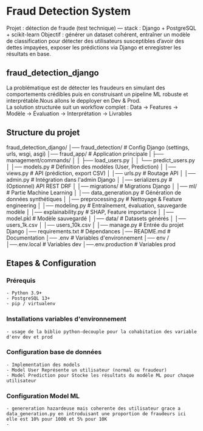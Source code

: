 # Fraud Detection System

Projet : détection de fraude (test technique) — stack : Django + PostgreSQL + scikit-learn
Objectif : générer un dataset cohérent, entraîner un modèle de classification pour détecter des utilisateurs susceptibles d’avoir des dettes impayées, exposer les prédictions via Django et enregistrer les résultats en base.


## fraud_detection_django
La problématique est de détecter les fraudeurs en simulant des comportements crédibles puis en construisant un pipeline ML robuste et interprétable.Nous allons le depployer en  Dev & Prod.  
La solution structurée suit un workflow complet : Data → Features → Modèle → Évaluation → Interprétation → Livrables



##  Structure du projet

fraud_detection_django/
│── fraud_detection/            # Config Django (settings, urls, wsgi, asgi)
│── fraud_app/                  # Application principale
|   ├── management/commands/
│   │   ├── load_users.py
│   │   └── predict_users.py
│   │── models.py               # Définition des modèles (User, Prediction)
│   │── views.py                # API (prédiction, export CSV)
│   │── urls.py                 # Routage API
│   │── admin.py                # Intégration dans l'admin Django
│   │── serializers.py          # (Optionnel) API REST DRF
│   │── migrations/             # Migrations Django
│
│── ml/                         # Partie Machine Learning
│   │── data_generation.py      # Génération de données synthétiques
│   │── preprocessing.py        # Nettoyage & Feature engineering
│   │── modeling.py             # Entraînement, évaluation, sauvegarde modèle
│   │── explainability.py       # SHAP, Feature importance
│   │── model.pkl               # Modèle sauvegardé
│
│── data/                       # Datasets générés
│   │── users_1k.csv
│   │── users_10k.csv
│
│── manage.py                   # Entrée du projet Django
│── requirements.txt            # Dépendances
│── README.md                   # Documentation
│── .env                        # Variables d'environnement
│── env /
    │──.env.local               # Variables dev
    │──.env.production          # Variables prod


## Etapes & Configuration

### Prérequis
    - Python 3.9+
    - PostgreSQL 13+
    - pip / virtualenv

### Installations variables d'environnement
    - usage de la biblio python-decouple pour la cohabitation des variable d'env dev et prod
    

### **Configuration base de données**
    - Implementation des models
    - Model User Représente un utilisateur (normal ou fraudeur)
    - Model Prediction pour Stocke les résultats du modèle ML pour chaque utilisateur

### **Configuration Model ML**
    - genereration hazardeuse mais coherente des utilisateur grace a data_generation.py en introduisant une proportion de fraudeurs ici elle est 10% pour 1000 et 5% pour 10K
    - 